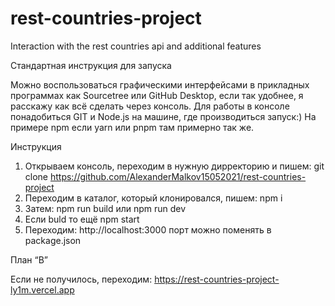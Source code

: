 # rest-countries-project
Interaction with the rest countries api and additional features


Стандартная инструкция для запуска

Можно воспользоваться графическими интерфейсами в прикладных программах как Sourcetree или GitHub Desktop, если так удобнее, я расскажу как всё сделать через консоль.
Для работы в консоле понадобиться GIT и Node.js на машине, где производиться запуск:)
На примере npm если yarn или pnpm там примерно так же.

Инструкция

1. Открываем консоль, переходим в нужную дирректорию и пишем: git clone https://github.com/AlexanderMalkov15052021/rest-countries-project
2. Переходим в каталог, который клонировался, пишем: npm i
3. Затем: npm run build или npm run dev
4. Если buld то ещё npm start
5. Переходим: http://localhost:3000 порт можно поменять в package.json

План “B”

Если не получилось, переходим: https://rest-countries-project-ly1m.vercel.app
